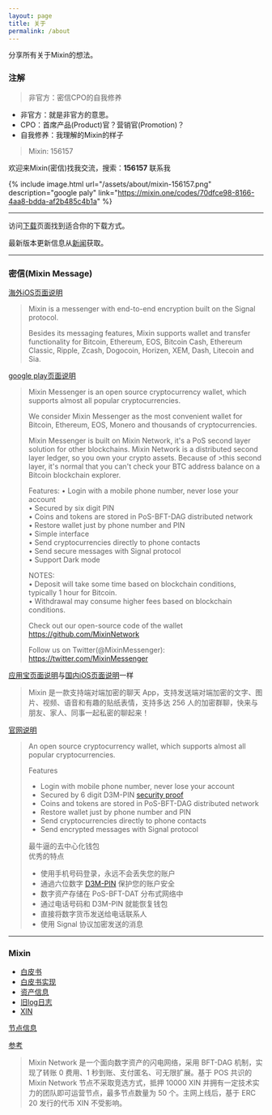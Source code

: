 ```yaml
---
layout: page
title: 关于
permalink: /about
---
```


分享所有关于Mixin的想法。

### 注解

>非官方：密信CPO的自我修养

- 非官方：就是非官方的意思。  
- CPO：首席产品(Product)官？营销官(Promotion)？  
- 自我修养：我理解的Mixin的样子

>Mixin: 156157

欢迎来Mixin(密信)找我交流，搜索：**156157** 联系我

{% include image.html url="/assets/about/mixin-156157.png" description="google paly" link="https://mixin.one/codes/70dfce98-8166-4aa8-bdda-af2b485c4b1a" %}

---

访问[下载](/download)页面找到适合你的下载方式。

最新版本更新信息从[新闻](/news)获取。

---

### 密信(Mixin Message)

[海外iOS页面说明](https://apps.apple.com/us/app/mixin-messenger/id1322324266)
>Mixin is a messenger with end-to-end encryption built on the Signal protocol.
>  
>Besides its messaging features, Mixin supports wallet and transfer functionality for Bitcoin, Ethereum, EOS, Bitcoin Cash, Ethereum Classic, Ripple, Zcash, Dogocoin, Horizen, XEM, Dash, Litecoin and Sia.

[google play页面说明](https://play.google.com/store/apps/details?id=one.mixin.messenger)
>Mixin Messenger is an open source cryptocurrency wallet, which supports almost all popular cryptocurrencies.
>
>We consider Mixin Messenger as the most convenient wallet for Bitcoin, Ethereum, EOS, Monero and thousands of cryptocurrencies.
>
>Mixin Messenger is built on Mixin Network, it's a PoS second layer solution for other blockchains. Mixin Network is a distributed second layer ledger, so you own your crypto assets. Because of >this second layer, it's normal that you can't check your BTC address balance on a Bitcoin blockchain explorer.
>
>Features:
>• Login with a mobile phone number, never lose your account  
>• Secured by six digit PIN  
>• Coins and tokens are stored in PoS-BFT-DAG distributed network  
>• Restore wallet just by phone number and PIN  
>• Simple interface  
>• Send cryptocurrencies directly to phone contacts  
>• Send secure messages with Signal protocol  
>• Support Dark mode  
>
>NOTES:  
>• Deposit will take some time based on blockchain conditions, typically 1 hour for Bitcoin.  
>• Withdrawal may consume higher fees based on blockchain conditions.  
>  
>Check out our open-source code of the wallet https://github.com/MixinNetwork  
>  
>Follow us on Twitter(@MixinMessenger): https://twitter.com/MixinMessenger  

[应用宝页面说明](https://android.myapp.com/myapp/detail.htm?apkName=one.mixin.messenger)与[国内iOS页面说明](https://apps.apple.com/cn/app/mixin-%E5%AF%86%E4%BF%A1%E7%95%85%E8%81%8A%E7%89%88/id1457938019)一样
> Mixin 是一款支持端对端加密的聊天 App，支持发送端对端加密的文字、图片、视频、语音和有趣的贴纸表情，支持多达 256 人的加密群聊，快来与朋友、家人、同事一起私密的聊起来！

[官网说明](https://mixin.one/messenger)
>An open source cryptocurrency wallet, which supports almost all popular cryptocurrencies.  
>
>Features  
>- Login with mobile phone number, never lose your account  
>- Secured by 6 digit D3M-PIN [security proof](https://vec.io/posts/mixin-messenger-d3m-pin)  
>- Coins and tokens are stored in PoS-BFT-DAG distributed network  
>- Restore wallet just by phone number and PIN  
>- Send cryptocurrencies directly to phone contacts  
>- Send encrypted messages with Signal protocol  
>
>最牛逼的去中心化钱包  
>优秀的特点
>
>- 使用手机号码登录，永远不会丢失您的账户  
>- 通過六位数字 [D3M-PIN](https://w3c.group/c/1575723828153220) 保护您的账户安全  
>- 数字资产存储在 PoS-BFT-DAT 分布式网络中  
>- 通过电话号码和 D3M-PIN 就能恢复钱包  
>- 直接将数字货币发送给电话联系人  
>- 使用 Signal 协议加密发送的消息  

---

### Mixin


- [白皮书](https://mixin.one/assets/Mixin-Draft-2018-07-01.pdf)  
- [白皮书实现](https://github.com/MixinNetwork/mixin)  
- [资产信息](https://mixin.one/snapshots)  
- [旧log日志](https://mixin.one/logs)  
- [XIN](https://mixin.one/xin)


[节点信息](https://github.com/MixinNetwork/mixin/blob/master/config/nodes.json)

[参考](https://dbarobin.com/2019/02/28/mixin-network-nodes/)  
>Mixin Network 是一个面向数字资产的闪电网络，采用 BFT-DAG 机制，实现了转账 0 费用、1 秒到账、支付匿名、可无限扩展。基于 POS 共识的 Mixin Network 节点不采取竞选方式，抵押 10000 XIN 并拥有一定技术实力的团队即可运营节点，最多节点数量为 50 个。主网上线后，基于 ERC 20 发行的代币 XIN 不受影响。
